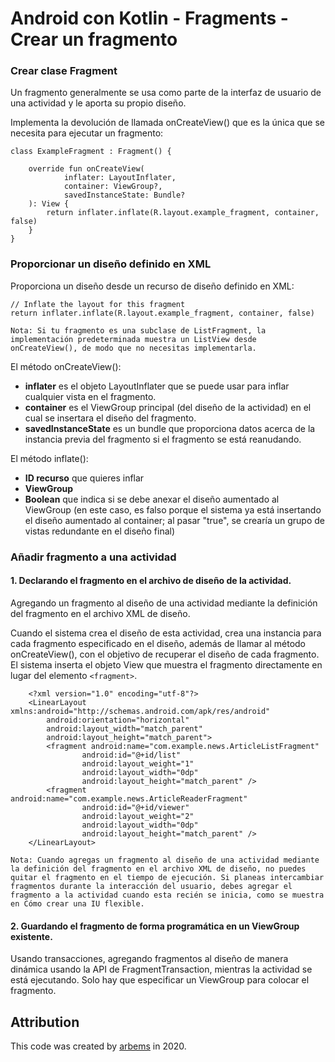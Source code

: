 # Android con Kotlin - Fragments - Crear un fragmento

### Crear clase Fragment

Un fragmento generalmente se usa como parte de la interfaz de usuario de una actividad y le aporta su propio diseño.

Implementa la devolución de llamada onCreateView() que es la única que se necesita para ejecutar un fragmento:

    class ExampleFragment : Fragment() {
    
        override fun onCreateView(
                inflater: LayoutInflater,
                container: ViewGroup?,
                savedInstanceState: Bundle?
        ): View {
            return inflater.inflate(R.layout.example_fragment, container, false)
        }
    }

### Proporcionar un diseño definido en XML
Proporciona un diseño desde un recurso de diseño definido en XML:
    
    // Inflate the layout for this fragment
    return inflater.inflate(R.layout.example_fragment, container, false)
    

`Nota: Si tu fragmento es una subclase de ListFragment, la implementación predeterminada muestra un ListView desde onCreateView(), de modo que no necesitas implementarla.`

El método onCreateView():
* **inflater** es el objeto LayoutInflater que se puede usar para inflar cualquier vista en el fragmento.
* **container** es el ViewGroup principal (del diseño de la actividad) en el cual se insertara el diseño del fragmento.
* **savedInstanceState** es un bundle que proporciona datos acerca de la instancia previa del fragmento si el fragmento se está reanudando.

El método inflate():
* **ID recurso** que quieres inflar
* **ViewGroup** 
* **Boolean** que indica si se debe anexar el diseño aumentado al ViewGroup (en este caso, es falso porque el sistema ya está insertando el diseño aumentado al container; al pasar "true", se crearía un grupo de vistas redundante en el diseño final)

### Añadir fragmento a una actividad

#### 1. Declarando el fragmento en el archivo de diseño de la actividad.

Agregando un fragmento al diseño de una actividad mediante la definición del fragmento en el archivo XML de diseño.

Cuando el sistema crea el diseño de esta actividad, crea una instancia para cada fragmento especificado en el diseño, además de llamar al método onCreateView(), con el objetivo de recuperar el diseño de cada fragmento. El sistema inserta el objeto View que muestra el fragmento directamente en lugar del elemento `<fragment>`.
    
        <?xml version="1.0" encoding="utf-8"?>
        <LinearLayout xmlns:android="http://schemas.android.com/apk/res/android"
            android:orientation="horizontal"
            android:layout_width="match_parent"
            android:layout_height="match_parent">
            <fragment android:name="com.example.news.ArticleListFragment"
                    android:id="@+id/list"
                    android:layout_weight="1"
                    android:layout_width="0dp"
                    android:layout_height="match_parent" />
            <fragment android:name="com.example.news.ArticleReaderFragment"
                    android:id="@+id/viewer"
                    android:layout_weight="2"
                    android:layout_width="0dp"
                    android:layout_height="match_parent" />
        </LinearLayout>

`Nota: Cuando agregas un fragmento al diseño de una actividad mediante la definición del fragmento en el archivo XML de diseño, no puedes quitar el fragmento en el tiempo de ejecución. Si planeas intercambiar fragmentos durante la interacción del usuario, debes agregar el fragmento a la actividad cuando esta recién se inicia, como se muestra en Cómo crear una IU flexible.`

#### 2. Guardando el fragmento de forma programática en un ViewGroup existente.

Usando transacciones, agregando fragmentos al diseño de manera dinámica usando la API de FragmentTransaction, mientras la actividad se está ejecutando. Solo hay que especificar un ViewGroup para colocar el fragmento.


## Attribution

This code was created by [arbems](https://github.com/arbems) in 2020.